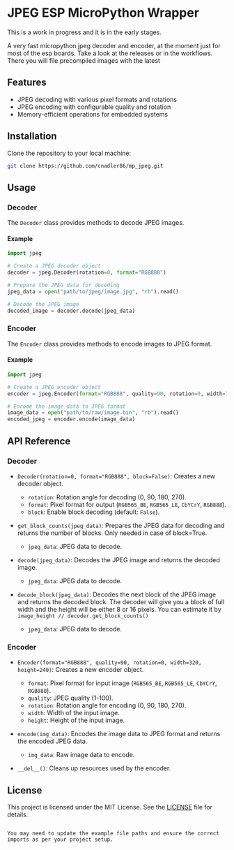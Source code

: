 # JPEG ESP MicroPython Wrapper
This is a work in progress and it is in the early stages.

A very fast micropython jpeg decoder and encoder, at the moment just for most of the esp boards.
Take a look at the releases or in the workflows. There you will file precompiled images with the latest 
## Features

- JPEG decoding with various pixel formats and rotations
- JPEG encoding with configurable quality and rotation
- Memory-efficient operations for embedded systems

## Installation

Clone the repository to your local machine:

```bash
git clone https://github.com/cnadler86/mp_jpeg.git
```

## Usage

### Decoder

The `Decoder` class provides methods to decode JPEG images.

#### Example

```python
import jpeg

# Create a JPEG decoder object
decoder = jpeg.Decoder(rotation=0, format="RGB888")

# Prepare the JPEG data for decoding
jpeg_data = open("path/to/jpeg/image.jpg", "rb").read()

# Decode the JPEG image
decoded_image = decoder.decode(jpeg_data)
```

### Encoder

The `Encoder` class provides methods to encode images to JPEG format.

#### Example

```python
import jpeg

# Create a JPEG encoder object
encoder = jpeg.Encoder(format="RGB888", quality=90, rotation=0, width=320, height=240)

# Encode the image data to JPEG format
image_data = open("path/to/raw/image.bin", "rb").read()
encoded_jpeg = encoder.encode(image_data)
```

## API Reference

### Decoder

- `Decoder(rotation=0, format="RGB888", block=False)`: Creates a new decoder object.
  - `rotation`: Rotation angle for decoding (0, 90, 180, 270).
  - `format`: Pixel format for output (`RGB565_BE`, `RGB565_LE`, `CbYCrY`, `RGB888`).
  - `block`: Enable block decoding (default: `False`).

- `get_block_counts(jpeg_data)`: Prepares the JPEG data for decoding and returns the number of blocks. Only needed in case of block=True. 
  - `jpeg_data`: JPEG data to decode.

- `decode(jpeg_data)`: Decodes the JPEG image and returns the decoded image.
  - `jpeg_data`: JPEG data to decode.

- `decode_block(jpeg_data)`: Decodes the next block of the JPEG image and returns the decoded block. The decoder will give you a block of full width and the height will be either 8 or 16 pixels. You can estimate it by `image_height // decoder.get_block_counts()`
  - `jpeg_data`: JPEG data to decode.

### Encoder

- `Encoder(format="RGB888", quality=90, rotation=0, width=320, height=240)`: Creates a new encoder object.
  - `format`: Pixel format for input image (`RGB565_BE`, `RGB565_LE`, `CbYCrY`, `RGB888`).
  - `quality`: JPEG quality (1-100).
  - `rotation`: Rotation angle for encoding (0, 90, 180, 270).
  - `width`: Width of the input image.
  - `height`: Height of the input image.

- `encode(img_data)`: Encodes the image data to JPEG format and returns the encoded JPEG data.
  - `img_data`: Raw image data to encode.

- `__del__()`: Cleans up resources used by the encoder.

## License

This project is licensed under the MIT License. See the [LICENSE](LICENSE) file for details.
```

You may need to update the example file paths and ensure the correct imports as per your project setup.
